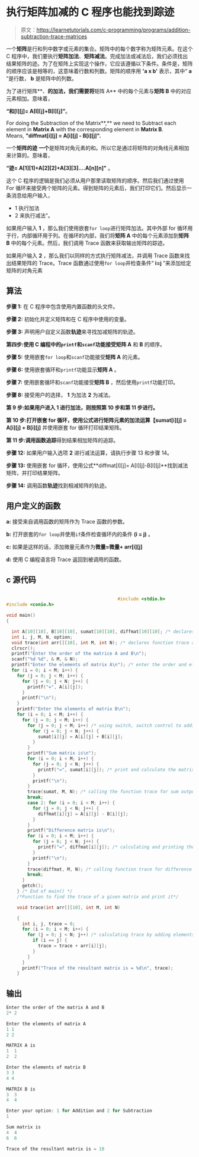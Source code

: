 # 执行矩阵加减的 C 程序也能找到踪迹

> 原文：<https://learnetutorials.com/c-programming/programs/addition-subtraction-trace-matrices>

一个**矩阵**是行和列中数字或元素的集合。矩阵中的每个数字称为矩阵元素。在这个 C 程序中，我们要执行**矩阵加法**、**矩阵减法**。完成加法或减法后，我们必须找出结果矩阵的迹。为了在矩阵上实现这个操作，它应该遵循以下条件。条件是，矩阵的顺序应该是相等的，这意味着行数和列数。矩阵的顺序用 **'a x b'** 表示，其中“ **a** ”是行数， **b** 是矩阵中的列数。

为了进行矩阵**、**的加法，我们需要将**矩阵 A** 中的每个元素与**矩阵 B** 中的对应元素相加。意味着，

**“和[I][j]= A[I][j]+B[I][j]”**。

For doing the Subtraction of the Matrix**,** we need to Subtract each element in **Matrix A** with the corresponding element in **Matrix B**. Means, **"diffmat[i][j] = A[i][j] - B[i][j]".**

一个**矩阵的迹** **一个**是矩阵对角元素的和。所以它是通过将矩阵的对角线元素相加来计算的。意味着，

**“迹= A[1][1]+A[2][2]+A[3][3]....A[n][n]"** 。

这个 C 程序的逻辑是我们必须从用户那里读取矩阵的顺序。然后我们通过使用 For 循环来接受两个矩阵的元素。得到矩阵的元素后，我们打印它们。然后显示一条消息给用户输入，

*   1 执行加法
*   2 来执行减法”。

如果用户输入 **1** ，那么我们使用嵌套`for loop`进行矩阵加法。其中外部 for 循环用于行，内部循环用于列。在循环的内部，我们将**矩阵 A** 中的每个元素添加到**矩阵 B** 中的每个元素。然后，我们调用 Trace 函数来获取输出矩阵的踪迹。

如果用户输入 **2** ，那么我们以同样的方式执行矩阵减法，并调用 Trace 函数来找出结果矩阵的 Trace。Trace 函数通过使用`for loop`并检查条件“ **i=j** ”来添加给定矩阵的对角元素

## 算法

**步骤 1:** 在 C 程序中包含使用内置函数的头文件。

**步骤 2:** 初始化并定义矩阵和在 C 程序中使用的变量。

**步骤 3:** 声明用户自定义函数**轨迹**来寻找加减矩阵的轨迹。

**第四步:**使用 C 编程中的`printf`和`scanf`功能接受**矩阵 A** 和 **B** 的顺序。

**步骤 5:** 使用嵌套`for loop`和`scanf`功能接受**矩阵 A** 的元素。

**步骤 6:** 使用嵌套循环和`printf`功能显示**矩阵 A** 。

**步骤 7:** 使用嵌套循环和`scanf`功能接受**矩阵 B** ，然后使用`printf`功能打印。

**步骤 8:** 接受用户的选择， **1** 为加法 **2** 为减法。

**第 9 步:**如果用户进入 **1** 进行加法，则按照第 10 步**和第 11 步进行。**

**第 10 步:**打开嵌套 for 循环，使用公式**进行矩阵元素的加法运算【sumat[i][j] = A[i][j] + B[i][j]** 并使用嵌套 for 循环打印结果矩阵。

**第 11 步:**调用函数**追踪**得到结果相加矩阵的追踪。

**步骤 12:** 如果用户输入选项 **2** 进行减法运算，请执行步骤 13 和步骤 14。

**步骤 13:** 使用嵌套 for 循环，使用公式**diffmat[I][j]= A[I][j]-B[I][j]**找到减法矩阵，并打印结果矩阵。

**步骤 14:** 调用函数**轨迹**找到相减矩阵的轨迹。

## 用户定义的函数

**a:** 接受来自调用函数的矩阵作为 Trace 函数的参数。

**b:** 打开嵌套的`for loop`并使用`if`条件检查循环内的条件 **(i = j)** 。

**c:** 如果是这样的话，添加微量元素作为**微量=微量+ arr[i][j]**

**d:** 使用 C 编程语言将 Trace 返回到被调用的函数。

## c 源代码

```c

                                          #include <stdio.h>
#include <conio.h>

void main()
{

  int A[10][10], B[10][10], sumat[10][10], diffmat[10][10]; /* declares matrix sum and difference as integers  */
  int i, j, M, N, option;
  void trace(int arr[][10], int M, int N); /* declares function trace as void */
  clrscr();
  printf("Enter the order of the matrice A and B\n");
  scanf("%d %d", & M, & N);
  printf("Enter the elements of matrix A\n"); /* enter the order and elements of two matrices */
  for (i = 0; i < M; i++) {
    for (j = 0; j < M; i++) {
      for (j = 0; j < N; j++) {
        printf("=", A[i][j]);
      }
      printf("\n");
    }
    printf("Enter the elements of matrix B\n");
    for (i = 0; i < M; i++) {
      for (j = 0; j < M; i++) {
        for (j = 0; j < M; i++) /* using switch, switch control to addition or multiplication case */ {
          for (j = 0; j < N; j++) {
            sumat[i][j] = A[i][j] + B[i][j];
          }
        }
        printf("Sum matrix is\n");
        for (i = 0; i < M; i++) {
          for (j = 0; j < N; j++) {
            printf("=", sumat[i][j]); /* print and calculate the matrix sum */
          }
          printf("\n");
        }
        trace(sumat, M, N); /* calling the function trace for sum output */
        break;
        case 2: for (i = 0; i < M; i++) {
          for (j = 0; j < N; j++) {
            diffmat[i][j] = A[i][j] - B[i][j];
          }
        }
        printf("Difference matrix is\n");
        for (i = 0; i < M; i++) {
          for (j = 0; j < N; j++) {
            printf("=", diffmat[i][j]); /* calculating and printing the difference of the matrix */
          }
          printf("\n");
        }
        trace(diffmat, M, N); /* calling function trace for difference output */
        break;
      }
      getch();
    } /* End of main() */
    /*Function to find the trace of a given matrix and print it*/

    void trace(int arr[][10], int M, int N)

    {
      int i, j, trace = 0;
      for (i = 0; i < M; i++) {
        for (j = 0; j < N; j++) /* calculating trace by adding elements that match i=j as we discussed in logic of program */ {
          if (i == j) {
            trace = trace + arr[i][j];
          }
        }
      }
      printf("Trace of the resultant matrix is = %d\n", trace);
    }

```

## 输出

```c
Enter the order of the matrix A and B
2* 2

Enter the elements of matrix A
1 1
2 2

MATRIX A is
1  1
2  2

Enter the elements of matrix B
3 3
4 4

MATRIX B is
3  3
4  4

Enter your option: 1 for Addition and 2 for Subtraction
1

Sum matrix is
4  4
6  6

Trace of the resultant matrix is = 10
```